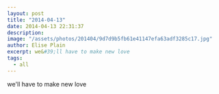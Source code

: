 ```yaml
---
layout: post
title: "2014-04-13"
date: 2014-04-13 22:31:37
description: 
image: "/assets/photos/201404/9d7d9b5fb61e41147efa63adf3285c17.jpg"
author: Elise Plain
excerpt: we&#39;ll have to make new love
tags: 
  - all
---
```


we&#39;ll have to make new love
<p></p>
